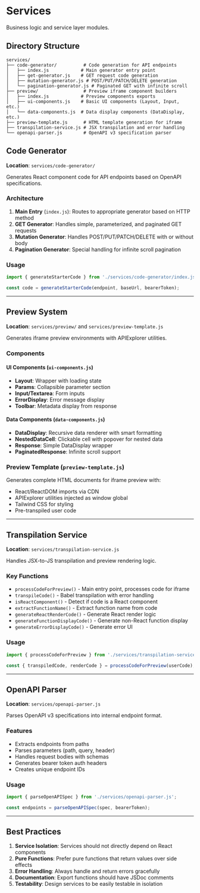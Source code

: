 # Services

Business logic and service layer modules.

## Directory Structure

```
services/
├── code-generator/          # Code generation for API endpoints
│   ├── index.js            # Main generator entry point
│   ├── get-generator.js    # GET request code generation
│   ├── mutation-generator.js # POST/PUT/PATCH/DELETE generation
│   └── pagination-generator.js # Paginated GET with infinite scroll
├── preview/                 # Preview iframe component builders
│   ├── index.js            # Preview components exports
│   ├── ui-components.js    # Basic UI components (Layout, Input, etc.)
│   └── data-components.js  # Data display components (DataDisplay, etc.)
├── preview-template.js      # HTML template generation for iframe
├── transpilation-service.js # JSX transpilation and error handling
└── openapi-parser.js        # OpenAPI v3 specification parser
```

## Code Generator

**Location**: `services/code-generator/`

Generates React component code for API endpoints based on OpenAPI specifications.

### Architecture

1. **Main Entry** (`index.js`): Routes to appropriate generator based on HTTP method
2. **GET Generator**: Handles simple, parameterized, and paginated GET requests
3. **Mutation Generator**: Handles POST/PUT/PATCH/DELETE with or without body
4. **Pagination Generator**: Special handling for infinite scroll pagination

### Usage

```js
import { generateStarterCode } from './services/code-generator/index.js';

const code = generateStarterCode(endpoint, baseUrl, bearerToken);
```

---

## Preview System

**Location**: `services/preview/` and `services/preview-template.js`

Generates iframe preview environments with APIExplorer utilities.

### Components

#### UI Components (`ui-components.js`)
- **Layout**: Wrapper with loading state
- **Params**: Collapsible parameter section
- **Input/Textarea**: Form inputs
- **ErrorDisplay**: Error message display
- **Toolbar**: Metadata display from response

#### Data Components (`data-components.js`)
- **DataDisplay**: Recursive data renderer with smart formatting
- **NestedDataCell**: Clickable cell with popover for nested data
- **Response**: Simple DataDisplay wrapper
- **PaginatedResponse**: Infinite scroll support

### Preview Template (`preview-template.js`)

Generates complete HTML documents for iframe preview with:
- React/ReactDOM imports via CDN
- APIExplorer utilities injected as window global
- Tailwind CSS for styling
- Pre-transpiled user code

---

## Transpilation Service

**Location**: `services/transpilation-service.js`

Handles JSX-to-JS transpilation and preview rendering logic.

### Key Functions

- `processCodeForPreview()` - Main entry point, processes code for iframe
- `transpileCode()` - Babel transpilation with error handling
- `isReactComponent()` - Detect if code is a React component
- `extractFunctionName()` - Extract function name from code
- `generateReactRenderCode()` - Generate React render logic
- `generateFunctionDisplayCode()` - Generate non-React function display
- `generateErrorDisplayCode()` - Generate error UI

### Usage

```js
import { processCodeForPreview } from './services/transpilation-service.js';

const { transpiledCode, renderCode } = processCodeForPreview(userCode);
```

---

## OpenAPI Parser

**Location**: `services/openapi-parser.js`

Parses OpenAPI v3 specifications into internal endpoint format.

### Features

- Extracts endpoints from paths
- Parses parameters (path, query, header)
- Handles request bodies with schemas
- Generates bearer token auth headers
- Creates unique endpoint IDs

### Usage

```js
import { parseOpenAPISpec } from './services/openapi-parser.js';

const endpoints = parseOpenAPISpec(spec, bearerToken);
```

---

## Best Practices

1. **Service Isolation**: Services should not directly depend on React components
2. **Pure Functions**: Prefer pure functions that return values over side effects
3. **Error Handling**: Always handle and return errors gracefully
4. **Documentation**: Export functions should have JSDoc comments
5. **Testability**: Design services to be easily testable in isolation
